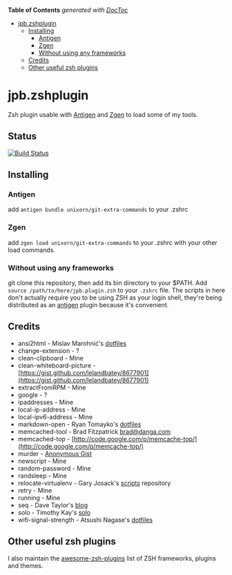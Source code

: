 <!-- START doctoc generated TOC please keep comment here to allow auto update -->
<!-- DON'T EDIT THIS SECTION, INSTEAD RE-RUN doctoc TO UPDATE -->
**Table of Contents**  *generated with [DocToc](https://github.com/thlorenz/doctoc)*

- [jpb.zshplugin](#jpbzshplugin)
  - [Installing](#installing)
    - [Antigen](#antigen)
    - [Zgen](#zgen)
    - [Without using any frameworks](#without-using-any-frameworks)
  - [Credits](#credits)
  - [Other useful zsh plugins](#other-useful-zsh-plugins)

<!-- END doctoc generated TOC please keep comment here to allow auto update -->
# jpb.zshplugin

Zsh plugin usable with [Antigen](https://github.com/zsh-users/antigen) and [Zgen](https://github.com/tarjoilija/zgen) to load some of my tools.

## Status
[![Build Status](https://travis-ci.org/unixorn/jpb.zshplugin.png)](https://travis-ci.org/unixorn/jpb.zshplugin)

## Installing

### Antigen

add `antigen bundle unixorn/git-extra-commands` to your .zshrc

### Zgen

add `zgen load unixorn/git-extra-commands` to your .zshrc with your other load commands.

### Without using any frameworks

git clone this repository, then add its bin directory to your $PATH. Add `source /path/to/here/jpb.plugin.zsh` to your `.zshrc` file. The scripts in here don't actually require you to be using ZSH as your login shell, they're being distributed as an [antigen](https://github.com/zsh-users/antigen) plugin because it's convenient.

## Credits

* ansi2html - Mislav Marohnić's [dotfiles](https://github.com/mislav/dotfiles)
* change-extension - ?
* clean-clipboard - Mine
* clean-whiteboard-picture - [https://gist.github.com/lelandbatey/8677901](https://gist.github.com/lelandbatey/8677901)
* extractFromRPM - Mine
* google - ?
* ipaddresses - Mine
* local-ip-address - Mine
* local-ipv6-address - Mine
* markdown-open - Ryan Tomayko's [dotfiles](https://github.com/rtomayko/dotfiles)
* memcached-tool - Brad Fitzpatrick <brad@danga.com>
* memcached-top - [http://code.google.com/p/memcache-top/](http://code.google.com/p/memcache-top/)
* murder - [Anonymous Gist](https://gist.github.com/anonymous/32b1e619bc9e7fbe0eaa#!/bin/bash)
* newscript - Mine
* random-password - Mine
* randsleep - Mine
* relocate-virtualenv - Gary Josack's [scripts](https://github.com/gmjosack/scripts) repository
* retry - Mine
* running - Mine
* seq - Dave Taylor's [blog](http://www.askdavetaylor.com/step_through_count_numeric_values_bash_shell_script.html)
* solo - Timothy Kay's [solo](http://timkay.com/solo/)
* wifi-signal-strength - Atsushi Nagase's [dotfiles](https://github.com/ngs/dotfiles/blob/master/bin/wifi-signal-strength)

## Other useful zsh plugins

I also maintain the [awesome-zsh-plugins](https://github.com/unixorn/awesome-zsh-plugins) list of ZSH frameworks, plugins and themes.
